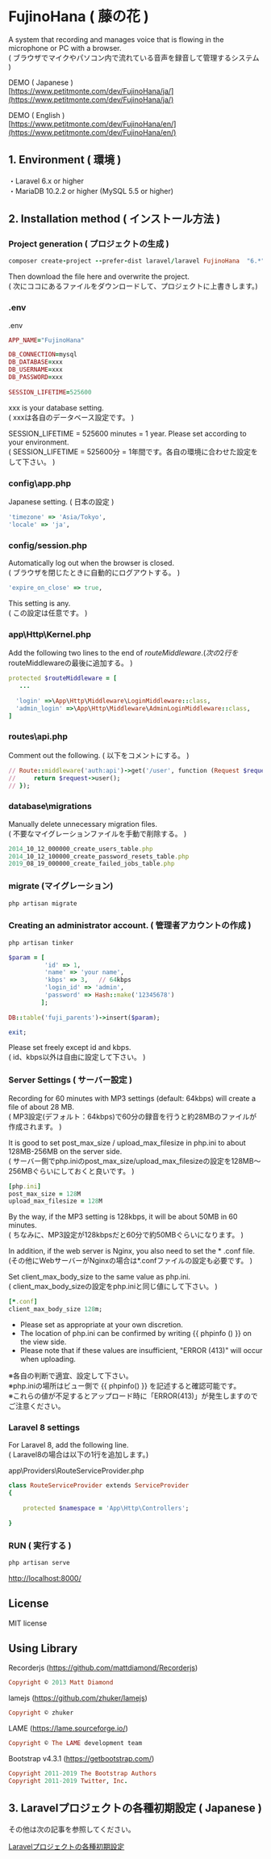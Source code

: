 # FujinoHana ( 藤の花 )
  
A system that recording and manages voice that is flowing in the microphone or PC with a browser.    
( ブラウザでマイクやパソコン内で流れている音声を録音して管理するシステム )    
  
DEMO ( Japanese )   
[https://www.petitmonte.com/dev/FujinoHana/ja/](https://www.petitmonte.com/dev/FujinoHana/ja/)  
 
DEMO ( English )   
[https://www.petitmonte.com/dev/FujinoHana/en/](https://www.petitmonte.com/dev/FujinoHana/en/)  


## 1. Environment ( 環境 )
・Laravel 6.x or higher  
・MariaDB 10.2.2 or higher (MySQL 5.5 or higher)  
 
## 2. Installation method ( インストール方法 )
  
### Project generation ( プロジェクトの生成 )  
```rb
composer create-project --prefer-dist laravel/laravel FujinoHana  "6.*"
```
Then download the file here and overwrite the project.    
( 次にココにあるファイルをダウンロードして、プロジェクトに上書きします。)

### .env
.env 
```rb
APP_NAME="FujinoHana"

DB_CONNECTION=mysql
DB_DATABASE=xxx
DB_USERNAME=xxx
DB_PASSWORD=xxx 
  
SESSION_LIFETIME=525600 
```
xxx is your database setting.  
( xxxは各自のデータベース設定です。 )  
  
SESSION_LIFETIME = 525600 minutes = 1 year. Please set according to your environment.  
( SESSION_LIFETIME = 525600分 = 1年間です。各自の環境に合わせた設定をして下さい。  )  
### config\app.php  
Japanese setting. ( 日本の設定 )  
```rb
'timezone' => 'Asia/Tokyo',
'locale' => 'ja',
```

### config/session.php
Automatically log out when the browser is closed.  
( ブラウザを閉じたときに自動的にログアウトする。 )  
```rb
'expire_on_close' => true,
```
This setting is any.  
( この設定は任意です。 )
### app\Http\Kernel.php  
Add the following two lines to the end of $routeMiddleware.  
( 次の2行を$routeMiddlewareの最後に追加する。 )  

```rb
protected $routeMiddleware = [
   ...
   
  'login' =>\App\Http\Middleware\LoginMiddleware::class,        
  'admin_login' =>\App\Http\Middleware\AdminLoginMiddleware::class,    
]
```
### routes\api.php

Comment out the following. 
( 以下をコメントにする。 )
```rb
// Route::middleware('auth:api')->get('/user', function (Request $request) {
//     return $request->user();
// });
```

### database\migrations
Manually delete unnecessary migration files.  
( 不要なマイグレーションファイルを手動で削除する。 )
```rb
2014_10_12_000000_create_users_table.php
2014_10_12_100000_create_password_resets_table.php
2019_08_19_000000_create_failed_jobs_table.php
```
### migrate (マイグレーション)
```rb
php artisan migrate
```
### Creating an administrator account. ( 管理者アカウントの作成 )

```rb
php artisan tinker
```
```rb
$param = [
          'id' => 1,
          'name' => 'your name',
          'kbps' => 3,   // 64kbps
          'login_id' => 'admin',
          'password' => Hash::make('12345678')
         ];
   
DB::table('fuji_parents')->insert($param);

exit;
```
Please set freely except id and kbps.  
( id、kbps以外は自由に設定して下さい。 )  

### Server Settings ( サーバー設定 )
Recording for 60 minutes with MP3 settings (default: 64kbps) will create a file of about 28 MB.  
( MP3設定(デフォルト：64kbps)で60分の録音を行うと約28MBのファイルが作成されます。 )  
  
It is good to set post_max_size / upload_max_filesize in php.ini to about 128MB-256MB on the server side.  
( サーバー側でphp.iniのpost_max_size/upload_max_filesizeの設定を128MB～256MBぐらいにしておくと良いです。 )  

```rb
[php.ini]
post_max_size = 128M
upload_max_filesize = 128M
```
By the way, if the MP3 setting is 128kbps, it will be about 50MB in 60 minutes.  
( ちなみに、MP3設定が128kbpsだと60分で約50MBぐらいになります。 )  
  
In addition, if the web server is Nginx, you also need to set the * .conf file.  
(その他にWebサーバーがNginxの場合は*.confファイルの設定も必要です。 )  

Set client_max_body_size to the same value as php.ini.  
( client_max_body_sizeの設定をphp.iniと同じ値にして下さい。 )  
  
```rb
[*.conf]
client_max_body_size 128m;
```
* Please set as appropriate at your own discretion. 
* The location of php.ini can be confirmed by writing {{ phpinfo () }} on the view side.
* Please note that if these values are insufficient, "ERROR (413)" will occur when uploading.
  
※各自の判断で適宜、設定して下さい。  
※php.iniの場所はビュー側で {{ phpinfo() }} を記述すると確認可能です。   
※これらの値が不足するとアップロード時に「ERROR(413)」が発生しますのでご注意ください。   

### Laravel 8 settings
For Laravel 8, add the following line.  
( Laravel8の場合は以下の1行を追加します。)  
  
app\Providers\RouteServiceProvider.php 
```rb
class RouteServiceProvider extends ServiceProvider
{
    
    protected $namespace = 'App\Http\Controllers';
    
}
```

### RUN ( 実行する )
```rb
php artisan serve
```
[http://localhost:8000/](http://localhost:8000/)   
 
## License
  
MIT license  
  
## Using Library

Recorderjs (https://github.com/mattdiamond/Recorderjs)
```rb
Copyright © 2013 Matt Diamond
```

lamejs (https://github.com/zhuker/lamejs)
```rb
Copyright © zhuker
```

LAME (https://lame.sourceforge.io/)
```rb
Copyright © The LAME development team
```

Bootstrap v4.3.1 (https://getbootstrap.com/)  
```rb
Copyright 2011-2019 The Bootstrap Authors  
Copyright 2011-2019 Twitter, Inc.
```

## 3. Laravelプロジェクトの各種初期設定 ( Japanese )
その他は次の記事を参照してください。  
  
[Laravelプロジェクトの各種初期設定](https://www.petitmonte.com/php/laravel_project.html)  
